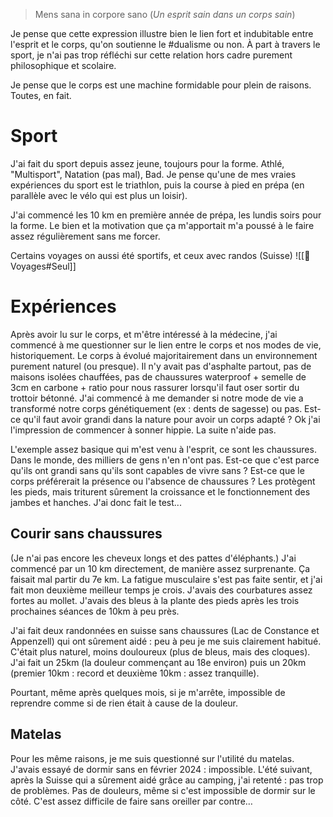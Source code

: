 > Mens sana in corpore sano (*Un esprit sain dans un corps sain*)

Je pense que cette expression illustre bien le lien fort et indubitable entre l'esprit et le corps, qu'on soutienne le #dualisme ou non.
À part à travers le sport, je n'ai pas trop réfléchi sur cette relation hors cadre purement philosophique et scolaire.

Je pense que le corps est une machine formidable pour plein de raisons. Toutes, en fait.

# Sport

J'ai fait du sport depuis assez jeune, toujours pour la forme. Athlé, "Multisport", Natation (pas mal), Bad. Je pense qu'une de mes vraies expériences du sport est le triathlon, puis la course à pied en prépa (en parallèle avec le vélo qui est plus un loisir). 

J'ai commencé les 10 km en première année de prépa, les lundis soirs pour la forme. Le bien et la motivation que ça m'apportait m'a poussé à le faire assez régulièrement sans me forcer. 

Certains voyages on aussi été sportifs, et ceux avec randos (Suisse)
![[🧳 Voyages#Seul]]

# Expériences

Après avoir lu sur le corps, et m'être intéressé à la médecine, j'ai commencé à me questionner sur le lien entre le corps et nos modes de vie, historiquement. Le corps à évolué majoritairement dans un environnement purement naturel (ou presque). Il n'y avait pas d'asphalte partout, pas de maisons isolées chauffées, pas de chaussures waterproof + semelle de 3cm en carbone + ratio pour nous rassurer lorsqu'il faut oser sortir du trottoir bétonné. J'ai commencé à me demander si notre mode de vie a transformé notre corps génétiquement (ex : dents de sagesse) ou pas. Est-ce qu'il faut avoir grandi dans la nature pour avoir un corps adapté ? Ok j'ai l'impression de commencer à sonner hippie. La suite n'aide pas. 

L'exemple assez basique qui m'est venu à l'esprit, ce sont les chaussures. Dans le monde, des milliers de gens n'en n'ont pas. Est-ce que c'est parce qu'ils ont grandi sans qu'ils sont capables de vivre sans ? Est-ce que le corps préférerait la présence ou l'absence de chaussures ? Les protègent les pieds, mais triturent sûrement la croissance et le fonctionnement des jambes et hanches. J'ai donc fait le test... 
## Courir sans chaussures

(Je n'ai pas encore les cheveux longs et des pattes d'éléphants.)
J'ai commencé par un 10 km directement, de manière assez surprenante. Ça faisait mal partir du 7e km. La fatigue musculaire s'est pas faite sentir, et j'ai fait mon deuxième meilleur temps je crois. J'avais des courbatures assez fortes au mollet. J'avais des bleus à la plante des pieds après les trois prochaines séances de 10km à peu près.

J'ai fait deux randonnées en suisse sans chaussures (Lac de Constance et Appenzell) qui ont sûrement aidé : peu à peu je me suis clairement habitué. C'était plus naturel, moins douloureux (plus de bleus, mais des cloques). J'ai fait un 25km (la douleur commençant au 18e environ) puis un 20km (premier 10km : record et deuxième 10km : assez tranquille).

Pourtant, même après quelques mois, si je m'arrête, impossible de reprendre comme si de rien était à cause de la douleur.

## Matelas

Pour les même raisons, je me suis questionné sur l'utilité du matelas. J'avais essayé de dormir sans en février 2024 : impossible. L'été suivant, après la Suisse qui a sûrement aidé grâce au camping, j'ai retenté : pas trop de problèmes. Pas de douleurs, même si c'est impossible de dormir sur le côté.  C'est assez difficile de faire sans oreiller par contre…


